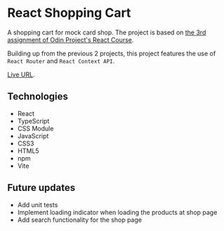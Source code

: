 # React Shopping Cart

<p>A shopping cart for mock card shop. The project is based on <a href="https://www.theodinproject.com/lessons/node-path-react-new-shopping-cart" target="_blank">the 3rd assignment of Odin Project's React Course</a>.</p>

<p>Building up from the previous 2 projects, this project features the use of <code>React Router</code> and <code>React Context API</code>.</p>

<p><a href="https://react-shopping-cart-ten-kappa.vercel.app/" target="_blank">Live URL</a>.</p>

## Technologies
- React
- TypeScript
- CSS Module
- JavaScript
- CSS3
- HTML5
- npm
- Vite

## Future updates
- Add unit tests
- Implement loading indicator when loading the products at shop page
- Add search functionality for the shop page
